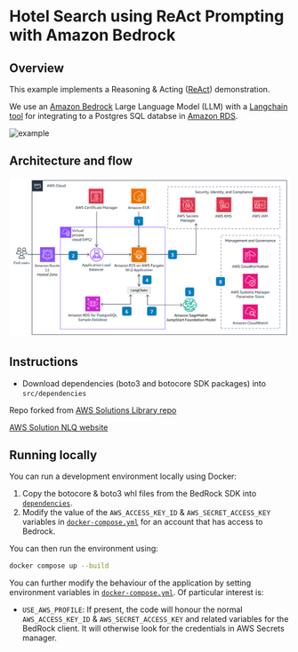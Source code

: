 # Hotel Search using ReAct Prompting with Amazon Bedrock

## Overview
This example implements a Reasoning & Acting ([ReAct](https://www.promptingguide.ai/techniques/react)) demonstration.

We use an [Amazon Bedrock](https://aws.amazon.com/bedrock/) Large Language Model (LLM) with a [Langchain tool](https://python.langchain.com/docs/modules/agents/tools/) for integrating to a Postgres SQL databse in [Amazon RDS](https://aws.amazon.com/rds/).

![example](./example.png)

## Architecture and flow
![arq](./pics/nlq-arq.png)


## Instructions
- Download dependencies (boto3 and botocore SDK packages) into `src/dependencies`

Repo forked from [AWS Solutions Library repo](https://github.com/aws-solutions-library-samples/guidance-for-natural-language-queries-of-relational-databases-on-aws)

[AWS Solution NLQ website](https://aws.amazon.com/solutions/guidance/natural-language-queries-of-relational-databases-on-aws/)

## Running locally

You can run a development environment locally using Docker:

1. Copy the botocore & boto3 whl files from the BedRock SDK into
   [`dependencies`](src/dependencies).
2. Modify the value of the `AWS_ACCESS_KEY_ID` & `AWS_SECRET_ACCESS_KEY` variables in 
   [`docker-compose.yml`](docker-compose.yml) for an account that has access
   to Bedrock.

You can then run the environment using:

```bash
docker compose up --build
```

You can further modify the behaviour of the application by setting environment
variables in [`docker-compose.yml`](docker-compose.yml). Of particular
interest is:

* `USE_AWS_PROFILE`: If present, the code will honour the normal `AWS_ACCESS_KEY_ID` &
  `AWS_SECRET_ACCESS_KEY` and related variables for the BedRock client. It will otherwise
  look for the credentials in AWS Secrets manager.
